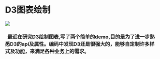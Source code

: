 
# D3图表绘制
![](https://github.com/Nicholas-Kay/base/blob/chart/D3-chart-blue.svg)

### &nbsp;&nbsp;最近在研究D3绘制图表,写了两个简单的demo,目的是为了进一步熟悉D3的api及属性。编码中发现D3还是很强大的，能够自定制许多样式及功能，来满足各种业务上的需求。
